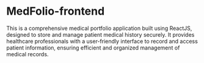 # MedFolio-frontend
This is a comprehensive medical portfolio application built using ReactJS, designed to store and manage patient medical history securely.
It provides healthcare professionals with a user-friendly interface to record and access patient information, ensuring efficient and organized management of medical records.
